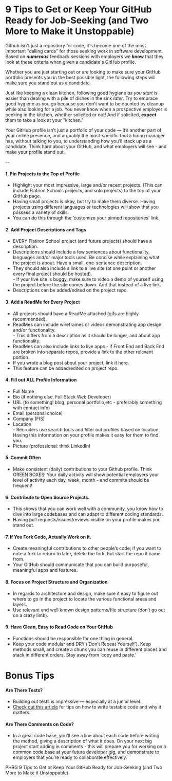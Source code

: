 # 9 Tips to Get or Keep Your GitHub Ready for Job-Seeking (and Two More to Make it Unstoppable)

Github isn't just a repository for code, it's become one of the most important "calling
cards" for those seeking work in software development. Based on _**numerous**_ feedback
sessions with employers we **know** that they look at these criteria when given a candidate's
GitHub profile.

Whether you are just starting out or are looking to make sure your GitHub portfolio presents
you in the best possible light, the following steps will make sure you stand out as a
candidate.

Just like keeping a clean kitchen, following good hygiene _as you start_ is easier
than dealing with a pile of dishes in the sink _later_. Try to embrace good hygiene
as you go because you don't want to be daunted by cleanup while also looking for a job.
You never know when a prospective employer is peeking in the kitchen, whether
solicited or not! And if solicited, **expect** them to take a look at your "kitchen."

Your GitHub profile isn’t just a portfolio of your code — it’s another part of your online presence, and arguably the most-specific tool a hiring manager has, without talking to you, to understanding how you’ll stack up as a candidate. Think hard about your GitHub, and what employers will see - and make your profile stand out.

--

#### 1. Pin Projects to the Top of Profile
- Highlight your most impressive, large and/or recent projects. (This can include Flatiron Schools projects, and solo projects) to the top of your GitHub page.
- Having small projects is okay, but try to make them diverse. Having projects using different languages or technologies will show that you possess a variety of skills.
- You can do this through the ‘customize your pinned repositories’ link. 


#### 2. Add Project Descriptions and Tags
- EVERY Flatiron School project (and future projects) should have a description.
- Descriptions should include a few sentences about functionality, languages and/or major tools used. Be concise while explaining what the project is about. Have a small, one-sentence description.
- They should also include a link to a live site (at one point or another every final project should be hosted).  
                    - If your live site is buggy, make sure to video a demo of yourself using the project before the site comes down. Add that instead of a live link.
- Descriptions can be added/edited on the project repo.

#### 3. Add a ReadMe for Every Project 
- All projects should have a ReadMe attached (gifs are highly recommended).
- ReadMes can include wireframes or videos demonstrating app design and/or functionality.  
                    - This differs from a description as it should be longer, and about app functionality.
- ReadMes can also include links to live apps - if Front End and Back End are broken into separate repos, provide a link to the other relevant portion.
- If you wrote a blog post about your project, link it here.
- This feature can be added/edited on project repo.


#### 4. Fill out ALL Profile Information 
- Full Name
- Bio (if nothing else, Full Stack Web Developer)
- URL (to something! blog, personal portfolio,etc - preferably something with contact info)
- Email (personal choice)
- Company (FIS)
- Location  
                    - Recruiters use search tools and filter out profiles based on location. Having this information on your profile makes it easy for them to find you.
- Picture (professional: think LinkedIn)


#### 5. Commit Often
- Make consistent (daily) contributions to your Github profile. Think GREEN BOXES! Your daily activity will show potential employers your level of activity each day, week, month - and commits should be frequent!
 
 
#### 6. Contribute to Open Source Projects. 
- This shows that you can work well with a community, you know how to dive into large codebases and can adapt to different coding standards. 
- Having pull requests/issues/reviews visible on your profile makes you stand out.


#### 7. If You Fork Code, Actually Work on It. 
- Create meaningful contributions to other people’s code; if you want to note a fork to return to later, delete the fork, but start the repo it came from. 
- Your GitHub should communicate that you can build purposeful, meaningful apps and features. 


#### 8. Focus on Project Structure and Organization
- In regards to architecture and design, make sure it easy to figure out where to go in the project to locate the various functional areas and layers.
- Use relevant and well known design patterns/file structure (don’t go out on a crazy limb).
 
 
#### 9. Have Clean, Easy to Read Code on Your GitHub
- Functions should be responsible for one thing in general.
- Keep your code modular and DRY (‘Don’t Repeat Yourself’). Keep methods small, and create a chunk you can reuse in different places and stack in different orders. Stay away from ‘copy and paste.’
 
 
# Bonus Tips
 
#### Are There Tests?
- Building out tests is impressive — especially at a junior level. 
- [Check out this article](https://www.toptal.com/qa/how-to-write-testable-code-and-why-it-matters) for tips on how to write testable code and why it  matters.

#### Are There Comments on Code?

- In a great code base, you’ll see a line about each code before writing the method, giving a  description of what it does.
On your next big project start adding in comments - this will prepare you for working on a common code base at your future  developer gig, and demonstrate to employers that you’re ready to collaborate effectively.
<p data-visibility='hidden'>PHRG 9 Tips to Get or Keep Your GitHub Ready for Job-Seeking (and Two More to Make it Unstoppable)</p>